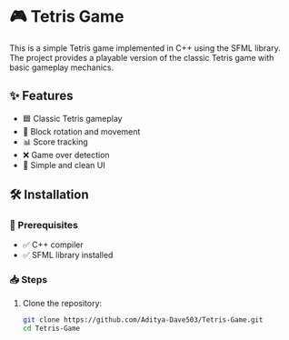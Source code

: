 # 🎮 Tetris Game

This is a simple Tetris game implemented in C++ using the SFML library. The project provides a playable version of the classic Tetris game with basic gameplay mechanics.

## ✨ Features
- 🟦 Classic Tetris gameplay
- 🔄 Block rotation and movement
- 📊 Score tracking
- ❌ Game over detection
- 🎨 Simple and clean UI

## 🛠 Installation
### 📌 Prerequisites
- ✅ C++ compiler
- ✅ SFML library installed

### 📥 Steps
1. Clone the repository:
   ```sh
   git clone https://github.com/Aditya-Dave503/Tetris-Game.git
   cd Tetris-Game
